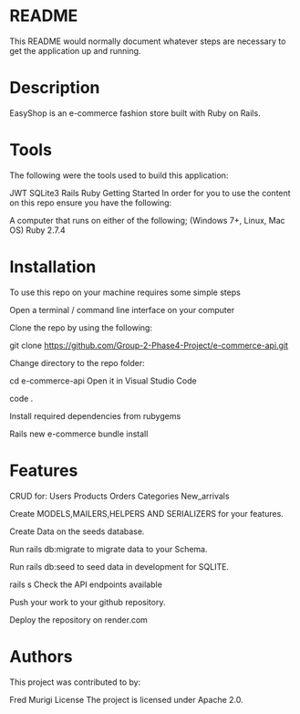 # README

This README would normally document whatever steps are necessary to get the
application up and running.

# Description
EasyShop is an e-commerce fashion store built with Ruby on Rails.

# Tools
The following were the tools used to build this application:

JWT
SQLite3
Rails
Ruby
Getting Started
In order for you to use the content on this repo ensure you have the following:

A computer that runs on either of the following; (Windows 7+, Linux, Mac OS)
Ruby 2.7.4

# Installation
To use this repo on your machine requires some simple steps


Open a terminal / command line interface on your computer

Clone the repo by using the following:

git clone https://github.com/Group-2-Phase4-Project/e-commerce-api.git


Change directory to the repo folder:

cd e-commerce-api
 Open it in Visual Studio Code

  code .



Install required dependencies from rubygems

Rails new e-commerce
bundle install

# Features
CRUD for:
Users
Products
Orders
Categories
New_arrivals

Create MODELS,MAILERS,HELPERS AND SERIALIZERS for your features.

Create Data on the seeds database.

Run rails db:migrate to migrate data to your Schema.

Run rails db:seed to seed data in development for SQLITE.


rails s
Check the API endpoints available

Push your work to your github repository.

Deploy the repository on render.com


# Authors
This project was contributed to by:

Fred Murigi
License
The project is licensed under Apache 2.0.
